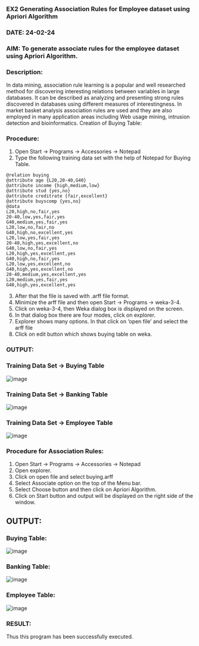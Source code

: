 ### EX2 Generating Association Rules for Employee dataset using Apriori Algorithm
### DATE: 24-02-24
### AIM: To generate associate rules for the employee dataset using Apriori Algorithm.
### Description:
In data mining, association rule learning is a popular and well researched method for discovering interesting
relations between variables in large databases. It can be described as analyzing and presenting strong rules discovered
in databases using different measures of interestingness. In market basket analysis association rules are used and they
are also employed in many application areas including Web usage mining, intrusion detection and bioinformatics.
Creation of Buying Table:
### Procedure:
1) Open Start -> Programs -> Accessories -> Notepad
2) Type the following training data set with the help of Notepad for Buying Table.

```
@relation buying
@attribute age {L20,20-40,G40}
@attribute income {high,medium,low}
@attribute stud {yes,no}
@attribute creditrate {fair,excellent}
@attribute buyscomp {yes,no}
@data
L20,high,no,fair,yes
20-40,low,yes,fair,yes
G40,medium,yes,fair,yes
L20,low,no,fair,no
G40,high,no,excellent,yes
L20,low,yes,fair,yes
20-40,high,yes,excellent,no
G40,low,no,fair,yes
L20,high,yes,excellent,yes
G40,high,no,fair,yes
L20,low,yes,excellent,no
G40,high,yes,excellent,no
20-40,medium,yes,excellent,yes
L20,medium,yes,fair,yes
G40,high,yes,excellent,yes
```
3) After that the file is saved with .arff file format.
4) Minimize the arff file and then open Start -> Programs -> weka-3-4.
5) Click on weka-3-4, then Weka dialog box is displayed on the screen.
6) In that dialog box there are four modes, click on explorer.
7) Explorer shows many options. In that click on ‘open file’ and select the arff file
8) Click on edit button which shows buying table on weka.
### OUTPUT:
### Training Data Set -> Buying Table
![image](https://github.com/muppirgautham/WDM_EXP2/assets/94810884/76bf0fce-900e-430b-b1da-57136eb4f78d)

### Training Data Set -> Banking Table
![image](https://github.com/muppirgautham/WDM_EXP2/assets/94810884/26c6d690-ff1a-4fd1-a15c-4afa884d3005)

### Training Data Set -> Employee Table
![image](https://github.com/muppirgautham/WDM_EXP2/assets/94810884/ae4a911a-d0c9-4ce4-a5c5-1fed5b8d317c)



### Procedure for Association Rules:
1) Open Start -> Programs -> Accessories -> Notepad
2) Open explorer.
3) Click on open file and select buying.arff
4) Select Associate option on the top of the Menu bar.
5) Select Choose button and then click on Apriori Algorithm.
6) Click on Start button and output will be displayed on the right side of the window.

## OUTPUT:
### Buying Table:
![image](https://github.com/muppirgautham/WDM_EXP2/assets/94810884/5919d6a2-d48a-4c1d-90f1-56119da79d8a)

### Banking Table:
![image](https://github.com/muppirgautham/WDM_EXP2/assets/94810884/5838bb18-392c-4ca6-b46b-4e92abbea7a3)

### Employee Table:
![image](https://github.com/muppirgautham/WDM_EXP2/assets/94810884/9a9d99d1-4078-4cec-b26c-afedd0dd46ca)

### RESULT: 
Thus this program has been successfully executed.


